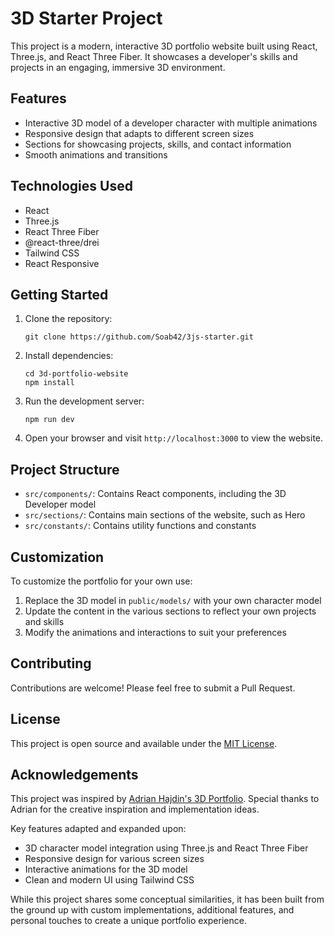 # 3D Starter Project

This project is a modern, interactive 3D portfolio website built using React, Three.js, and React Three Fiber. It showcases a developer's skills and projects in an engaging, immersive 3D environment.

## Features

- Interactive 3D model of a developer character with multiple animations
- Responsive design that adapts to different screen sizes
- Sections for showcasing projects, skills, and contact information
- Smooth animations and transitions

## Technologies Used

- React
- Three.js
- React Three Fiber
- @react-three/drei
- Tailwind CSS
- React Responsive

## Getting Started

1. Clone the repository:

   ```
   git clone https://github.com/Soab42/3js-starter.git
   ```

2. Install dependencies:

   ```
   cd 3d-portfolio-website
   npm install
   ```

3. Run the development server:

   ```
   npm run dev
   ```

4. Open your browser and visit `http://localhost:3000` to view the website.

## Project Structure

- `src/components/`: Contains React components, including the 3D Developer model
- `src/sections/`: Contains main sections of the website, such as Hero
- `src/constants/`: Contains utility functions and constants

## Customization

To customize the portfolio for your own use:

1. Replace the 3D model in `public/models/` with your own character model
2. Update the content in the various sections to reflect your own projects and skills
3. Modify the animations and interactions to suit your preferences

## Contributing

Contributions are welcome! Please feel free to submit a Pull Request.

## License

This project is open source and available under the [MIT License](LICENSE).

## Acknowledgements

This project was inspired by [Adrian Hajdin's 3D Portfolio](https://github.com/adrianhajdin/3dportfolio). Special thanks to Adrian for the creative inspiration and implementation ideas.

Key features adapted and expanded upon:

- 3D character model integration using Three.js and React Three Fiber
- Responsive design for various screen sizes
- Interactive animations for the 3D model
- Clean and modern UI using Tailwind CSS

While this project shares some conceptual similarities, it has been built from the ground up with custom implementations, additional features, and personal touches to create a unique portfolio experience.
